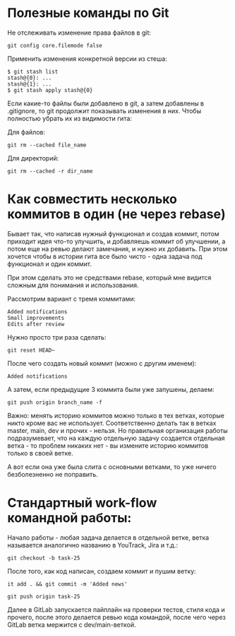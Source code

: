 
# Полезные команды по Git

Не отслеживать изменение права файлов в git:

`git config core.filemode false`

Применить изменения конкретной версии из стеша:

```
$ git stash list
stash@{0}: ...
stash@{1}: ...
$ git stash apply stash@{0}
```

Если какие-то файлы были добавлено в git, а затем добавлены в .gitignore, то git продолжит показывать изменения в них.
Чтобы полностью убрать их из видимости гита:

Для файлов:

`git rm --cached file_name` 

Для директорий:

`git rm --cached -r dir_name` 

# Как совместить несколько коммитов в один (не через rebase)

Бывает так, что написав нужный функционал и создав коммит, потом приходит идея что-то улучшить, и добавляешь коммит
об улучшении, а потом еще на ревью делают замечания, и нужно их добавить. При этом хочется чтобы в истории гита все было
чисто - одна задача под функционал и один коммит.

При этом сделать это не средствами rebase, который мне видится сложным для понимания и использования.

Рассмотрим вариант с тремя коммитами:

```
Added notifications
Small improvements
Edits after review
```

Нужно просто три раза сделать:

`git reset HEAD~`

После чего создать новый коммит (можно с другим именем):

`Added notifications`

А затем, если предыдущие 3 коммита были уже запушены, делаем:

`git push origin branch_name -f`

Важно: менять историю коммитов можно только в тех ветках, которые никто кроме вас не использует. Соответственно делать
так в ветках master, main, dev и прочих - нельзя. Но правильная организация работы подразумевает, что на каждую отдельную
задачу создается отдельная ветка - то проблем никаких нет - вы измените историю коммитов только в своей ветке.

А вот если она уже была слита с основными ветками, то уже ничего безболезненно не поправить.

# Стандартный work-flow командной работы:

Начало работы - любая задача делается в отдельной ветке, ветка называется аналогично названию в YouTrack, Jira и т.д.:

`git checkout -b task-25`

После того, как код написан, создаем коммит и пушим ветку:

`it add . && git commit -m 'Added news'`

`git push origin task-25`

Далее в GitLab запускается пайплайн на проверки тестов, стиля кода и прочего, после этого делается ревью кода командой,
после чего через GitLab ветка мержится с dev/main-веткой.
